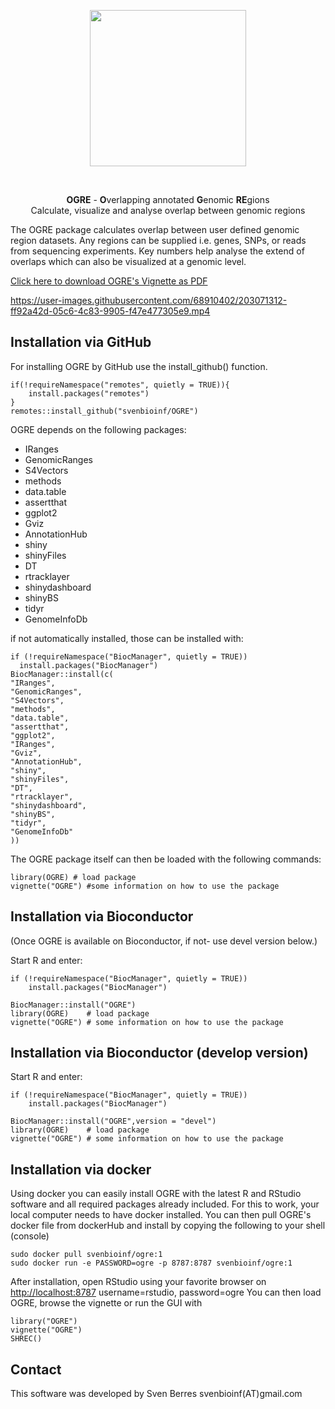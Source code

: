 <p align="center">
<img src="vignettes/logo.png" align="center" class="center" alt="" width="250"/> 
</p> <br>
<p align="center">
<b>OGRE</b> - <b>O</b>verlapping annotated <b>G</b>enomic <b>RE</b>gions <br>
Calculate, visualize and analyse overlap between genomic regions
</p>


The OGRE package calculates overlap between user defined genomic region datasets. 
Any regions can be supplied i.e. genes, SNPs, or reads from sequencing experiments. 
Key numbers help analyse the extend of overlaps which can also be visualized at a genomic level.



[Click here to download OGRE's Vignette as PDF](https://github.com/svenbioinf/OGRE/files/10057271/The.OGRE.user.guide.pdf)






https://user-images.githubusercontent.com/68910402/203071312-ff92a42d-05c6-4c83-9905-f47e477305e9.mp4







## Installation via GitHub
For installing OGRE by GitHub use the install_github() function.

```{bash
if(!requireNamespace("remotes", quietly = TRUE)){
    install.packages("remotes")
}
remotes::install_github("svenbioinf/OGRE")

```

OGRE depends on the following packages:<br>

- IRanges<br>
- GenomicRanges<br>
- S4Vectors<br>
- methods<br>
- data.table<br>
- assertthat<br>
- ggplot2<br>
- Gviz<br>
- AnnotationHub<br>
- shiny<br>
- shinyFiles<br>
- DT<br>
- rtracklayer<br>
- shinydashboard<br>
- shinyBS<br>
- tidyr<br>
- GenomeInfoDb<br>

if not automatically installed, those can be installed with:
```{r}
if (!requireNamespace("BiocManager", quietly = TRUE))
  install.packages("BiocManager")
BiocManager::install(c(
"IRanges",
"GenomicRanges",
"S4Vectors",
"methods",
"data.table",
"assertthat",
"ggplot2",
"IRanges",
"Gviz",
"AnnotationHub",
"shiny",
"shinyFiles",
"DT",
"rtracklayer",
"shinydashboard",
"shinyBS",
"tidyr",
"GenomeInfoDb"
))
```    

The OGRE package itself can then be loaded with the following commands:
```{r}
library(OGRE) # load package
vignette("OGRE") #some information on how to use the package
```

## Installation via Bioconductor

(Once OGRE is available on Bioconductor, if not- use devel version below.)

Start R and enter:

```{r}
if (!requireNamespace("BiocManager", quietly = TRUE))
    install.packages("BiocManager")

BiocManager::install("OGRE")
library(OGRE)    # load package
vignette("OGRE") # some information on how to use the package
```
## Installation via Bioconductor (develop version)

Start R and enter:

```{r}
if (!requireNamespace("BiocManager", quietly = TRUE))
    install.packages("BiocManager")

BiocManager::install("OGRE",version = "devel")
library(OGRE)    # load package
vignette("OGRE") # some information on how to use the package
```

## Installation via docker

Using docker you can easily install OGRE with the latest R and RStudio software
and all required packages already included. 
For this to work, your local computer needs to have docker installed. 
You can then pull OGRE's docker file from dockerHub and install by copying the
following to your shell (console)
```{r}
sudo docker pull svenbioinf/ogre:1
sudo docker run -e PASSWORD=ogre -p 8787:8787 svenbioinf/ogre:1
```
After installation, open RStudio using your favorite browser on 
[http://localhost:8787](http://localhost:8787)
username=rstudio, password=ogre 
You can then load OGRE, browse the vignette or run the GUI with
```{r}
library("OGRE")
vignette("OGRE")
SHREC()
```

## Contact

This software was developed by Sven Berres svenbioinf(AT)gmail.com
